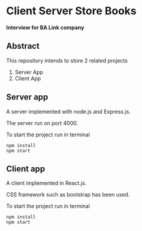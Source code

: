 # Client Server Store Books
__Interview for BA Link company__

## Abstract
This repository intends to store 2 related projects
1. Server App
2. Client App

## Server app
A server implemented with node.js and Express.js.

The server run on port 4000.

To start the project run in terminal
```
npm install
npm start
```

## Client app
A client implemented in React.js.

CSS framework such as bootstrap has been used.

To start the project run in terminal
```
npm install
npm start
```


